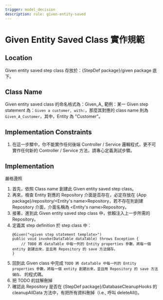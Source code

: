 ```yaml
---
trigger: model_decision
description: rule: given-entity-saved
---
```


# Given Entity Saved Class 實作規範
## Location
Given entity saved step class 存放於：{StepDef package}/given package 底下。

## Class Name
Given entity saved class 的命名格式為：Given_A_<entity name>
範例：某一 Given step statement 為：`Given a customer, with:`，那麼其對應的 class name 則為 `Given_A_Customer`，其中，Entity 為 "Customer"。

## Implementation Constraints
1. 在這一步驟中，你不能實作任何後端 Controller / Service 邏輯程式，更不可實作任何新的 Controller / Service 方法，請專心定義測試步驟。

## Implementation
嚴格遵照
1. 首先，依照 Class name 創建此 Given entity saved step class。
2. 再來，檢查 Entity 對應的 Repository 介面是否存在，必定存放在 {App package}/repository/<Entity's name>Repository，若不存在則創建 Repository 介面，介面名稱為 <Entity's name>Repository。
3. 接著，進到此 Given entity saved step class 中，依賴注入上一步所需的 Repository。
4. 定義其 step definition 於 step class 中：
    ```
    @Given("<given step statement template>")
    public void invoke(DataTable dataTable) throws Exception {
        // TODO 將 dataTable 中每一列的 Entity properties 參數，將每一個 entity 創建出來，並且用 Repository 的 save 方法儲存。
    }
    ```
5. 回到此 Given class 中完成 `TODO 將 dataTable 中每一列的 Entity properties 參數，將每一個 entity 創建出來，並且用 Repository 的 save 方法儲存。` 的程式碼。
6. 把 TODO 的註解刪掉
7. 確認此 Repository 是否在 {StepDef package}/DatabaseCleanupHooks 的 cleanupAllData 方法中，有把所有資料刪掉（i.e., 呼叫 deleteAll()。